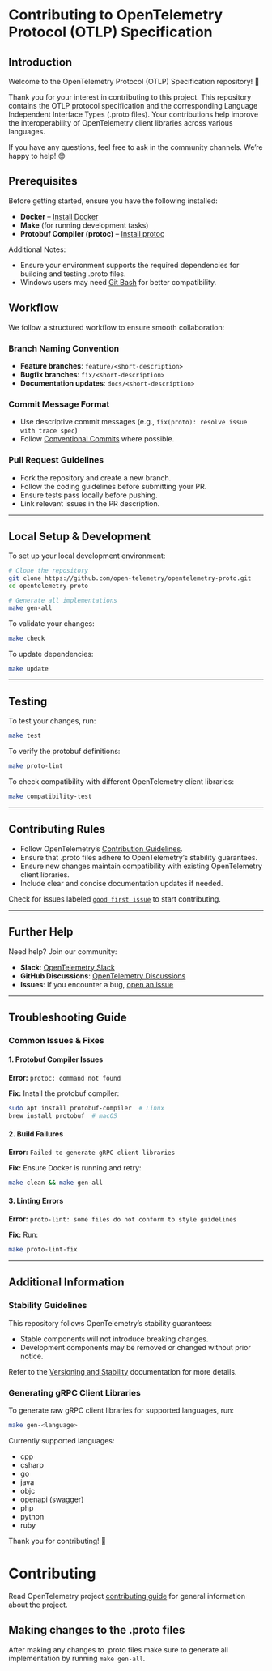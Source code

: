 # Contributing to OpenTelemetry Protocol (OTLP) Specification

## Introduction

Welcome to the OpenTelemetry Protocol (OTLP) Specification repository! 🎉

Thank you for your interest in contributing to this project. This repository contains the OTLP protocol specification and the corresponding Language Independent Interface Types (.proto files). Your contributions help improve the interoperability of OpenTelemetry client libraries across various languages.

If you have any questions, feel free to ask in the community channels. We’re happy to help! 😊

## Prerequisites

Before getting started, ensure you have the following installed:

- **Docker** – [Install Docker](https://docs.docker.com/engine/install/)
- **Make** (for running development tasks)
- **Protobuf Compiler (protoc)** – [Install protoc](https://grpc.io/docs/protoc-installation/)

Additional Notes:
- Ensure your environment supports the required dependencies for building and testing .proto files.
- Windows users may need [Git Bash](https://gitforwindows.org/) for better compatibility.


## Workflow

We follow a structured workflow to ensure smooth collaboration:

### Branch Naming Convention
- **Feature branches**: `feature/<short-description>`
- **Bugfix branches**: `fix/<short-description>`
- **Documentation updates**: `docs/<short-description>`

### Commit Message Format
- Use descriptive commit messages (e.g., `fix(proto): resolve issue with trace spec`)
- Follow [Conventional Commits](https://www.conventionalcommits.org/) where possible.

### Pull Request Guidelines
- Fork the repository and create a new branch.
- Follow the coding guidelines before submitting your PR.
- Ensure tests pass locally before pushing.
- Link relevant issues in the PR description.

---

## Local Setup & Development

To set up your local development environment:

```bash
# Clone the repository
git clone https://github.com/open-telemetry/opentelemetry-proto.git
cd opentelemetry-proto

# Generate all implementations
make gen-all
```

To validate your changes:
```bash
make check
```

To update dependencies:
```bash
make update
```

---

## Testing

To test your changes, run:

```bash
make test
```

To verify the protobuf definitions:
```bash
make proto-lint
```

To check compatibility with different OpenTelemetry client libraries:
```bash
make compatibility-test
```

---

## Contributing Rules

- Follow OpenTelemetry’s [Contribution Guidelines](https://github.com/open-telemetry/community/blob/main/CONTRIBUTING.md).
- Ensure that .proto files adhere to OpenTelemetry’s stability guarantees.
- Ensure new changes maintain compatibility with existing OpenTelemetry client libraries.
- Include clear and concise documentation updates if needed.

Check for issues labeled [`good first issue`](https://github.com/open-telemetry/opentelemetry-proto/issues?q=is%3Aissue+is%3Aopen+label%3A%22good+first+issue%22) to start contributing.

---

## Further Help

Need help? Join our community:

- **Slack**: [OpenTelemetry Slack](https://opentelemetry.io/community/)
- **GitHub Discussions**: [OpenTelemetry Discussions](https://github.com/open-telemetry/opentelemetry-proto/discussions)
- **Issues**: If you encounter a bug, [open an issue](https://github.com/open-telemetry/opentelemetry-proto/issues)

---

## Troubleshooting Guide

### Common Issues & Fixes

#### 1. Protobuf Compiler Issues
**Error:** `protoc: command not found`

**Fix:** Install the protobuf compiler:
```bash
sudo apt install protobuf-compiler  # Linux
brew install protobuf  # macOS
```

#### 2. Build Failures
**Error:** `Failed to generate gRPC client libraries`

**Fix:** Ensure Docker is running and retry:
```bash
make clean && make gen-all
```

#### 3. Linting Errors
**Error:** `proto-lint: some files do not conform to style guidelines`

**Fix:** Run:
```bash
make proto-lint-fix
```

---

## Additional Information

### Stability Guidelines

This repository follows OpenTelemetry’s stability guarantees:
- Stable components will not introduce breaking changes.
- Development components may be removed or changed without prior notice.

Refer to the [Versioning and Stability](https://github.com/open-telemetry/opentelemetry-proto/blob/main/README.md#versioning-and-stability) documentation for more details.

### Generating gRPC Client Libraries

To generate raw gRPC client libraries for supported languages, run:

```bash
make gen-<language>
```

Currently supported languages:
- cpp
- csharp
- go
- java
- objc
- openapi (swagger)
- php
- python
- ruby

Thank you for contributing! 🚀



# Contributing

Read OpenTelemetry project [contributing
guide](https://github.com/open-telemetry/community/blob/main/guides/contributor/README.md)
for general information about the project.

## Making changes to the .proto files

After making any changes to .proto files make sure to generate all
implementation by running `make gen-all`.
